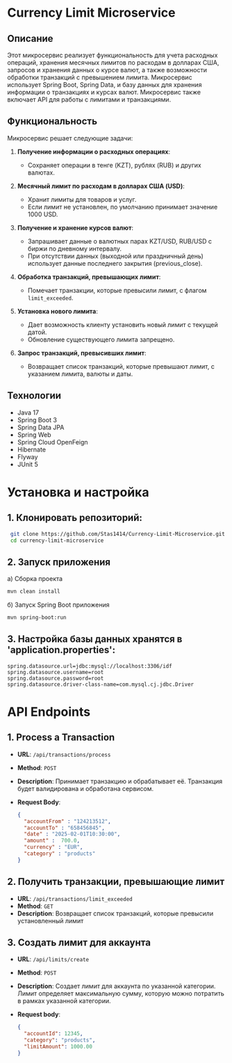 # Currency Limit Microservice

## Описание

Этот микросервис реализует функциональность для учета расходных операций, хранения месячных лимитов по расходам в долларах США, запросов и хранения данных о курсе валют, а также возможности обработки транзакций с превышением лимита. Микросервис использует Spring Boot, Spring Data, и базу данных для хранения информации о транзакциях и курсах валют. Микросервис также включает API для работы с лимитами и транзакциями.

## Функциональность

Микросервис решает следующие задачи:

1. **Получение информации о расходных операциях**:
   - Сохраняет операции в тенге (KZT), рублях (RUB) и других валютах.
   
2. **Месячный лимит по расходам в долларах США (USD)**:
   - Хранит лимиты для товаров и услуг.
   - Если лимит не установлен, по умолчанию принимает значение 1000 USD.

3. **Получение и хранение курсов валют**:
   - Запрашивает данные о валютных парах KZT/USD, RUB/USD с биржи по дневному интервалу.
   - При отсутствии данных (выходной или праздничный день) использует данные последнего закрытия (previous_close).

4. **Обработка транзакций, превышающих лимит**:
   - Помечает транзакции, которые превысили лимит, с флагом `limit_exceeded`.

5. **Установка нового лимита**:
   - Дает возможность клиенту установить новый лимит с текущей датой.
   - Обновление существующего лимита запрещено.

6. **Запрос транзакций, превысивших лимит**:
   - Возвращает список транзакций, которые превышают лимит, с указанием лимита, валюты и даты.

## Технологии
- Java 17
- Spring Boot 3
- Spring Data JPA
- Spring Web
- Spring Cloud OpenFeign
- Hibernate
- Flyway
- JUnit 5

# Установка и настройка

 ## 1. Клонировать репозиторий:

  ```bash
   git clone https://github.com/Stas1414/Currency-Limit-Microservice.git
   cd currency-limit-microservice
```
 ## 2. Запуск приложения

а) Сборка проекта

```bash
mvn clean install
```

б) Запуск Spring Boot приложения

```bash
mvn spring-boot:run
```
 ## 3. Настройка базы данных хранятся в 'application.properties':

 ```properties
spring.datasource.url=jdbc:mysql://localhost:3306/idf
spring.datasource.username=root
spring.datasource.password=root
spring.datasource.driver-class-name=com.mysql.cj.jdbc.Driver
```

# API Endpoints

## 1. Process a Transaction

- **URL**: `/api/transactions/process`
- **Method**: `POST`
- **Description**: Принимает транзакцию и обрабатывает её. Транзакция будет валидирована и обработана сервисом.
- **Request Body**:

  ```json
  {
    "accountFrom" : "124213512",
    "accountTo" : "658456845",
    "date" : "2025-02-01T10:30:00",
    "amount" :  700.0,
    "currency" : "EUR",
    "category" : "products"
  }
  ```
## 2. Получить транзакции, превышающие лимит

- **URL**: `/api/transactions/limit_exceeded`
- **Method**: `GET`
- **Description**: Возвращает список транзакций, которые превысили установленный лимит

## 3. Создать лимит для аккаунта

- **URL**: `/api/limits/create`
- **Method**: `POST`
- **Description**: Создает лимит для аккаунта по указанной категории. Лимит определяет максимальную сумму, которую можно потратить в рамках указанной категории.
- **Request body**:

  ```json
  {
    "accountId": 12345,
    "category": "products",
    "limitAmount": 1000.00
  }
  ```
